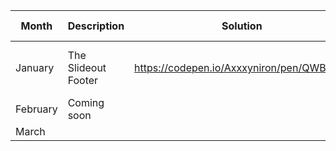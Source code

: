 | Month       | Description             | Solution                                    | Useful resources                                  |
| ----------- | -----------             |---------------------------------------------| ------------------------------------------------- |
| January      | The Slideout Footer    |   https://codepen.io/Axxxyniron/pen/QWBxjWE | https://css-tricks.com/the-slideout-footer/       |
| February  |Coming soon                |                                            |
| March   |                             |                                            |                                                     |
